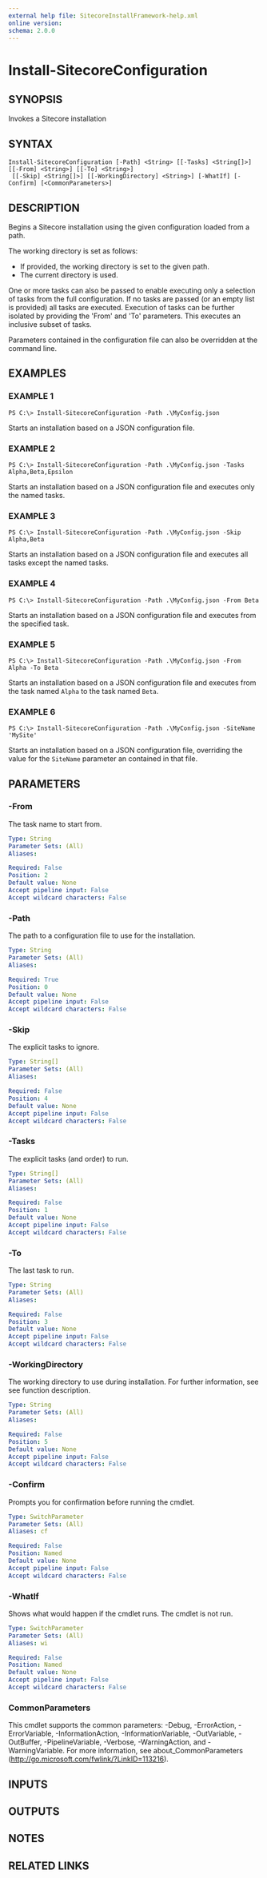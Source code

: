 ```yaml
---
external help file: SitecoreInstallFramework-help.xml
online version: 
schema: 2.0.0
---
```


# Install-SitecoreConfiguration

## SYNOPSIS
Invokes a Sitecore installation

## SYNTAX

```
Install-SitecoreConfiguration [-Path] <String> [[-Tasks] <String[]>] [[-From] <String>] [[-To] <String>]
 [[-Skip] <String[]>] [[-WorkingDirectory] <String>] [-WhatIf] [-Confirm] [<CommonParameters>]
```

## DESCRIPTION
Begins a Sitecore installation using the given configuration loaded from a path.

The working directory is set as follows:

- If provided, the working directory is set to the given path.
- The current directory is used.

One or more tasks can also be passed to enable executing only a selection of
tasks from the full configuration. If no tasks are passed (or an empty list
is provided) all tasks are executed. Execution of tasks can be further isolated
by providing the 'From' and 'To' parameters. This executes an inclusive subset
of tasks.

Parameters contained in the configuration file can also be overridden at the
command line.

## EXAMPLES

### EXAMPLE 1
```
PS C:\> Install-SitecoreConfiguration -Path .\MyConfig.json
```

Starts an installation based on a JSON configuration file.

### EXAMPLE 2
```
PS C:\> Install-SitecoreConfiguration -Path .\MyConfig.json -Tasks Alpha,Beta,Epsilon
```

Starts an installation based on a JSON configuration file and executes only the
named tasks.

### EXAMPLE 3
```
PS C:\> Install-SitecoreConfiguration -Path .\MyConfig.json -Skip Alpha,Beta
```

Starts an installation based on a JSON configuration file and executes all tasks except the
named tasks.

### EXAMPLE 4
```
PS C:\> Install-SitecoreConfiguration -Path .\MyConfig.json -From Beta
```

Starts an installation based on a JSON configuration file and executes from the
specified task.

### EXAMPLE 5
```
PS C:\> Install-SitecoreConfiguration -Path .\MyConfig.json -From Alpha -To Beta
```

Starts an installation based on a JSON configuration file and executes from the
task named `Alpha` to the task named `Beta`.

### EXAMPLE 6
```
PS C:\> Install-SitecoreConfiguration -Path .\MyConfig.json -SiteName 'MySite'
```

Starts an installation based on a JSON configuration file, overriding the value
for the `SiteName` parameter an contained in that file.

## PARAMETERS

### -From
The task name to start from.

```yaml
Type: String
Parameter Sets: (All)
Aliases: 

Required: False
Position: 2
Default value: None
Accept pipeline input: False
Accept wildcard characters: False
```

### -Path
The path to a configuration file to use for the installation.

```yaml
Type: String
Parameter Sets: (All)
Aliases: 

Required: True
Position: 0
Default value: None
Accept pipeline input: False
Accept wildcard characters: False
```

### -Skip
The explicit tasks to ignore.

```yaml
Type: String[]
Parameter Sets: (All)
Aliases: 

Required: False
Position: 4
Default value: None
Accept pipeline input: False
Accept wildcard characters: False
```

### -Tasks
The explicit tasks (and order) to run.

```yaml
Type: String[]
Parameter Sets: (All)
Aliases: 

Required: False
Position: 1
Default value: None
Accept pipeline input: False
Accept wildcard characters: False
```

### -To
The last task to run.

```yaml
Type: String
Parameter Sets: (All)
Aliases: 

Required: False
Position: 3
Default value: None
Accept pipeline input: False
Accept wildcard characters: False
```

### -WorkingDirectory
The working directory to use during installation. 
For further information, see see function description.

```yaml
Type: String
Parameter Sets: (All)
Aliases: 

Required: False
Position: 5
Default value: None
Accept pipeline input: False
Accept wildcard characters: False
```

### -Confirm
Prompts you for confirmation before running the cmdlet.

```yaml
Type: SwitchParameter
Parameter Sets: (All)
Aliases: cf

Required: False
Position: Named
Default value: None
Accept pipeline input: False
Accept wildcard characters: False
```

### -WhatIf
Shows what would happen if the cmdlet runs.
The cmdlet is not run.

```yaml
Type: SwitchParameter
Parameter Sets: (All)
Aliases: wi

Required: False
Position: Named
Default value: None
Accept pipeline input: False
Accept wildcard characters: False
```

### CommonParameters
This cmdlet supports the common parameters: -Debug, -ErrorAction, -ErrorVariable, -InformationAction, -InformationVariable, -OutVariable, -OutBuffer, -PipelineVariable, -Verbose, -WarningAction, and -WarningVariable. For more information, see about_CommonParameters (http://go.microsoft.com/fwlink/?LinkID=113216).

## INPUTS

## OUTPUTS

## NOTES

## RELATED LINKS

